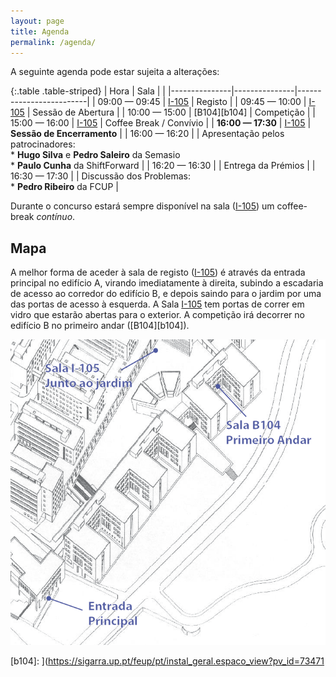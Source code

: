 ```yaml
---
layout: page
title: Agenda
permalink: /agenda/
---
```


A seguinte agenda pode estar sujeita a alterações:

{:.table .table-striped}
| Hora          | Sala          |                         |
|---------------|---------------|-------------------------|
| 09:00 — 09:45 | [I-105][i105] | Registo                 |
| 09:45 — 10:00 | [I-105][i105] | Sessão de Abertura      |
| 10:00 — 15:00 | [B104][b104]  | Competição              |
| 15:00 — 16:00 | [I-105][i105] | Coffee Break / Convívio |
| **16:00 — 17:30** | [I-105][i105] | **Sessão de Encerramento** |
| 16:00 — 16:20 | | Apresentação pelos patrocinadores:<br/>* **Hugo Silva** e **Pedro Saleiro** da Semasio<br/>* **Paulo Cunha** da ShiftForward |
| 16:20 — 16:30 | | Entrega da Prémios  |
| 16:30 — 17:30 | | Discussão dos Problemas:<br/>* **Pedro Ribeiro** da FCUP |

Durante o concurso estará sempre disponível na sala ([I-105][i105]) um coffee-break *contínuo*.

## Mapa

A melhor forma de aceder à sala de registo ([I-105][i105]) é através da entrada principal no edifício A, virando imediatamente à direita, subindo a escadaria de acesso ao corredor do edifício B, e depois saindo para o jardim por uma das portas de acesso à esquerda. A Sala [I-105][i105] tem portas de correr em vidro que estarão abertas para o exterior. A competição irá decorrer no edifício B no primeiro andar ([B104][b104]).

![Mapa](/assets/mapa.png)

[i105]: https://sigarra.up.pt/feup/pt/instal_geral.espaco_view?pv_id=74724
[b104]: ](https://sigarra.up.pt/feup/pt/instal_geral.espaco_view?pv_id=73471
